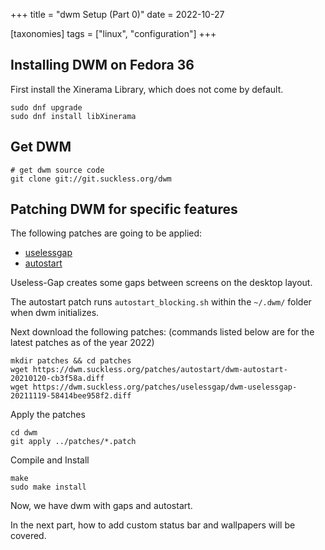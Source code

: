 +++
title = "dwm Setup (Part 0)"
date = 2022-10-27

[taxonomies] 
tags = ["linux", "configuration"]
+++

## Installing DWM on Fedora 36

First install the Xinerama Library, which does not come by default.

```
sudo dnf upgrade
sudo dnf install libXinerama
```

## Get DWM

```
# get dwm source code
git clone git://git.suckless.org/dwm
```

## Patching DWM for specific features

The following patches are going to be applied:

- [uselessgap](https://dwm.suckless.org/patches/uselessgap/)
- [autostart](https://dwm.suckless.org/patches/autostart/)

Useless-Gap creates some gaps between screens on the desktop layout.

The autostart patch runs `autostart_blocking.sh` within the `~/.dwm/` folder when dwm initializes.

Next download the following patches:
(commands listed below are for the latest patches as of the year 2022)

```
mkdir patches && cd patches
wget https://dwm.suckless.org/patches/autostart/dwm-autostart-20210120-cb3f58a.diff
wget https://dwm.suckless.org/patches/uselessgap/dwm-uselessgap-20211119-58414bee958f2.diff
```

Apply the patches

```
cd dwm
git apply ../patches/*.patch
```

Compile and Install
```
make
sudo make install
```

Now, we have dwm with gaps and autostart.

In the next part, how to add custom status bar and wallpapers will be covered.

